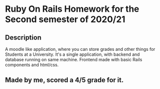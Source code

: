 # Ruby On Rails Homework for the Second semester of 2020/21

## Description

A moodle like application, where you can store grades and other things for Students at a University.
It's a single application, with backend and database running on same machine. Frontend made with basic Rails components and html/css.

## Made by me, scored a 4/5 grade for it.
